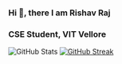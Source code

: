 ###  Hi 👋, there I am Rishav Raj 

### CSE Student, VIT Vellore

<!--
**rishav1808/rishav1808** is a ✨ _special_ ✨ repository because its `README.md` (this file) appears on your GitHub profile.

Here are some ideas to get you started:

- 🔭 I’m currently working on ...
- 🌱 I’m currently learning ...
- 👯 I’m looking to collaborate on ...
- 🤔 I’m looking for help with ...
- 💬 Ask me about ...
- 📫 How to reach me: ...
- 😄 Pronouns: ...
- ⚡ Fun fact: ...
-->
![GitHub Stats](https://github-readme-stats.vercel.app/api?username=rishav1808&theme=great-gatsby)
[![GitHub Streak](https://github-readme-streak-stats.herokuapp.com/?user=rishav1808&theme=great-gatsby)](https://git.io/streak-stats)

